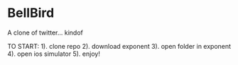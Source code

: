 # BellBird
A clone of twitter... kindof

TO START: 
1). clone repo
2). download exponent
3). open folder in exponent
4). open ios simulator
5). enjoy!
